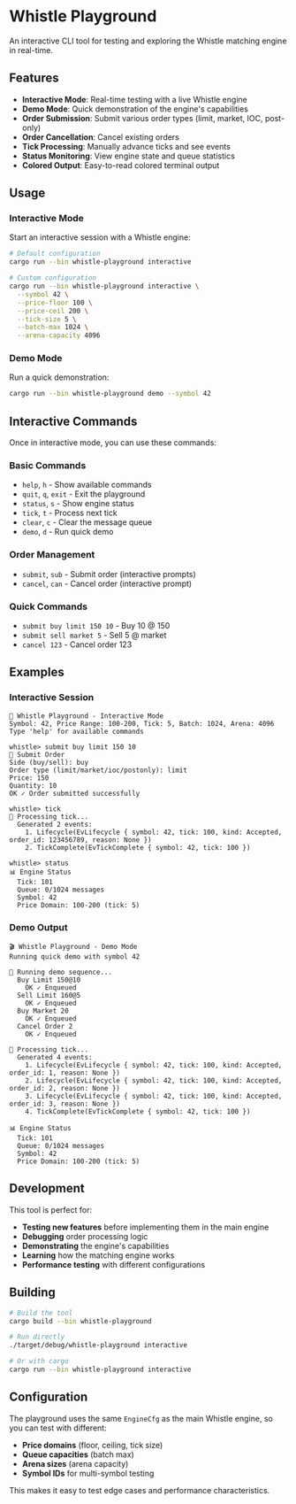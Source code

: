 # Whistle Playground

An interactive CLI tool for testing and exploring the Whistle matching engine in real-time.

## Features

- **Interactive Mode**: Real-time testing with a live Whistle engine
- **Demo Mode**: Quick demonstration of the engine's capabilities
- **Order Submission**: Submit various order types (limit, market, IOC, post-only)
- **Order Cancellation**: Cancel existing orders
- **Tick Processing**: Manually advance ticks and see events
- **Status Monitoring**: View engine state and queue statistics
- **Colored Output**: Easy-to-read colored terminal output

## Usage

### Interactive Mode

Start an interactive session with a Whistle engine:

```bash
# Default configuration
cargo run --bin whistle-playground interactive

# Custom configuration
cargo run --bin whistle-playground interactive \
  --symbol 42 \
  --price-floor 100 \
  --price-ceil 200 \
  --tick-size 5 \
  --batch-max 1024 \
  --arena-capacity 4096
```

### Demo Mode

Run a quick demonstration:

```bash
cargo run --bin whistle-playground demo --symbol 42
```

## Interactive Commands

Once in interactive mode, you can use these commands:

### Basic Commands
- `help`, `h` - Show available commands
- `quit`, `q`, `exit` - Exit the playground
- `status`, `s` - Show engine status
- `tick`, `t` - Process next tick
- `clear`, `c` - Clear the message queue
- `demo`, `d` - Run quick demo

### Order Management
- `submit`, `sub` - Submit order (interactive prompts)
- `cancel`, `can` - Cancel order (interactive prompt)

### Quick Commands
- `submit buy limit 150 10` - Buy 10 @ 150
- `submit sell market 5` - Sell 5 @ market
- `cancel 123` - Cancel order 123

## Examples

### Interactive Session

```
🚀 Whistle Playground - Interactive Mode
Symbol: 42, Price Range: 100-200, Tick: 5, Batch: 1024, Arena: 4096
Type 'help' for available commands

whistle> submit buy limit 150 10
📝 Submit Order
Side (buy/sell): buy
Order type (limit/market/ioc/postonly): limit
Price: 150
Quantity: 10
OK ✓ Order submitted successfully

whistle> tick
🔄 Processing tick...
  Generated 2 events:
    1. Lifecycle(EvLifecycle { symbol: 42, tick: 100, kind: Accepted, order_id: 123456789, reason: None })
    2. TickComplete(EvTickComplete { symbol: 42, tick: 100 })

whistle> status
📊 Engine Status
  Tick: 101
  Queue: 0/1024 messages
  Symbol: 42
  Price Domain: 100-200 (tick: 5)
```

### Demo Output

```
🎬 Whistle Playground - Demo Mode
Running quick demo with symbol 42

📝 Running demo sequence...
  Buy Limit 150@10
    OK ✓ Enqueued
  Sell Limit 160@5
    OK ✓ Enqueued
  Buy Market 20
    OK ✓ Enqueued
  Cancel Order 2
    OK ✓ Enqueued

🔄 Processing tick...
  Generated 4 events:
    1. Lifecycle(EvLifecycle { symbol: 42, tick: 100, kind: Accepted, order_id: 1, reason: None })
    2. Lifecycle(EvLifecycle { symbol: 42, tick: 100, kind: Accepted, order_id: 2, reason: None })
    3. Lifecycle(EvLifecycle { symbol: 42, tick: 100, kind: Accepted, order_id: 3, reason: None })
    4. TickComplete(EvTickComplete { symbol: 42, tick: 100 })

📊 Engine Status
  Tick: 101
  Queue: 0/1024 messages
  Symbol: 42
  Price Domain: 100-200 (tick: 5)
```

## Development

This tool is perfect for:

- **Testing new features** before implementing them in the main engine
- **Debugging** order processing logic
- **Demonstrating** the engine's capabilities
- **Learning** how the matching engine works
- **Performance testing** with different configurations

## Building

```bash
# Build the tool
cargo build --bin whistle-playground

# Run directly
./target/debug/whistle-playground interactive

# Or with cargo
cargo run --bin whistle-playground interactive
```

## Configuration

The playground uses the same `EngineCfg` as the main Whistle engine, so you can test with different:

- **Price domains** (floor, ceiling, tick size)
- **Queue capacities** (batch max)
- **Arena sizes** (arena capacity)
- **Symbol IDs** for multi-symbol testing

This makes it easy to test edge cases and performance characteristics.
